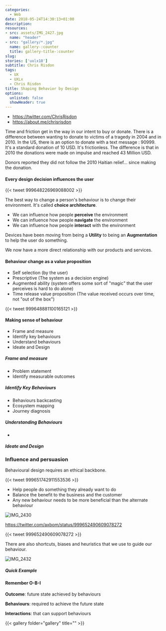 ```yaml
---
categories: 
  - Web
date: 2018-05-24T14:30:13+01:00
description: 
resources: 
- src: assets/IMG_2427.jpg
  name: "header"
- src: "gallery/*.jpg"
  name: gallery-:counter
  title: gallery-title-:counter
slug:
stories: ['uxlx18']
subtitle: Chris Risdon
tags: 
  - UX
  - UXLx 
  - Chris Risdon
title: Shaping Behavior by Design
options:
  unlisted: false
  showHeader: true
---
```


- https://twitter.com/ChrisRisdon
- https://about.me/chrisrisdon

Time and friction get in the way in our intent to buy or donate. There is a difference between wanting to donate to victims of a tragedy in 2004 and in 2010. In the US, there is an option to donate with a text message : 90999. It's a standard donation of 10 USD. It's frictionless. The difference is that in 2010 the donations were made on impulse and reached 43 Million USD.

Donors reported they did not follow the 2010 Haitian relief… since making the donation.

#### Every design decision influences the user

{{< tweet 999648226969088002 >}}

The best way to change a person's behaviour is to change their environment. It's called **choice architecture**.

- We can influence how people **perceive** the environment
- We can influence how people **navigate** the environment
- We can influence how people **interact** with the environment

Devices have been moving from being a **Utility** to being an **Augmentation** to help the user do something.

We now have a more direct relationship with our products and services.

#### Behaviour change as a value proposition

- Self selection (by the user)
- Prescriptive (The system as a decision engine)
- Augmented ability (system offers some sort of "magic" that the user perceives is hard to do alone)
- Time release value proposition (The value received occurs over time, not "out of the box")

{{< tweet 999648881100165121 >}}

#### Making sense of behaviour

- Frame and measure
- Identify key behaviours
- Understand behaviours 
- Ideate and Design

##### Frame and measure

- Problem statement 
- Identify measurable outcomes

##### Identify Key Behaviours

- Behaviours backcasting
- Ecosystem mapping
- Journey diagnosis

##### Understanding Behaviours

-

##### Ideate and Design



### Influence and persuasion

Behavioural design requires an ethical backbone.

{{< tweet 999651742911553536 >}}

- Help people do something they already want to do
- Balance the benefit to the business and the customer
- Any new behaviour needs to be more beneficial than the alternate behaviour

![IMG_2430](assets/IMG_2430.jpg)

https://twitter.com/axbom/status/999652490609078272

{{< tweet 999652490609078272 >}}

There are also shortcuts, biases and heuristics that we use to guide our behaviour.

![IMG_2432](assets/IMG_2432.jpg)

##### Quick Example

#### Remember O-B-I

**Outcome**: future state achieved by behaviours

**Behaviours**: required to achieve the future state

**Interactions**: that can support behaviours 

{{< gallery folder="gallery" title="" >}}